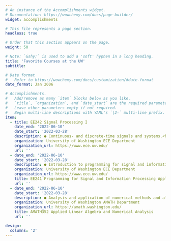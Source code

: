 ```yaml
---
# An instance of the Accomplishments widget.
# Documentation: https://wowchemy.com/docs/page-builder/
widget: accomplishments

# This file represents a page section.
headless: true

# Order that this section appears on the page.
weight: 50

# Note: `&shy;` is used to add a 'soft' hyphen in a long heading.
title: 'Favorite Courses at the UW'
subtitle:

# Date format
#   Refer to https://wowchemy.com/docs/customization/#date-format
date_format: Jan 2006

# Accomplishments.
#   Add/remove as many `item` blocks below as you like.
#   `title`, `organization`, and `date_start` are the required parameters.
#   Leave other parameters empty if not required.
#   Begin multi-line descriptions with YAML's `|2-` multi-line prefix.
item:
  - title: EE242 Signal Processing I
    date_end: '2022-06-10'
    date_start: '2022-03-28'
    description: ● Continuous- and discrete-time signals and systems.<br>● Convolution of signals.<br>● Fourier series and transforms.<br>● LTI system properties and filters.
    organization: University of Washington ECE Department
    organization_url: https://www.ece.uw.edu/
    url: ''
  - date_end: '2022-06-10'
    date_start: '2022-03-28'
    description: ● Introduction to programming for signal and information processing.<br>● Extensive use of numpy and scipy.<br>● Introduction to data visualization packages such as Pandas and NetworkX.
    organization: University of Washington ECE Department
    organization_url: https://www.ece.uw.edu/
    title: EE241 Programming for Signal and Information Processing Applications
    url: ''
  - date_end: '2022-06-10'
    date_start: '2022-03-28'
    description: ● Analysis and application of numerical methods and algorithms to problems in the applied sciences and engineering.<br>● Extensive use of MATLAB and/or Python for programming and solution techniques.
    organization: University of Washington AMATH Department
    organization_url: https://amath.washington.edu/
    title: AMATH352 Applied Linear Algebra and Numerical Analysis
    url: ''

design:
  columns: '2'
---
```

